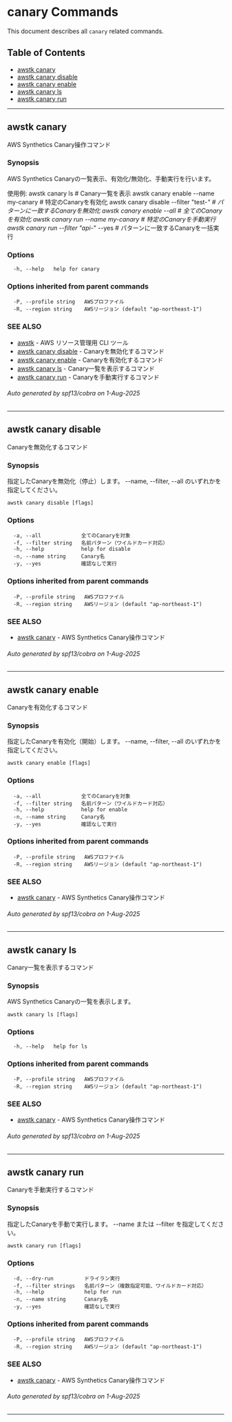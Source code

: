 # canary Commands

This document describes all `canary` related commands.

## Table of Contents

- [awstk canary](#awstk-canary)
- [awstk canary disable](#awstk-canary-disable)
- [awstk canary enable](#awstk-canary-enable)
- [awstk canary ls](#awstk-canary-ls)
- [awstk canary run](#awstk-canary-run)

---

## awstk canary

AWS Synthetics Canary操作コマンド

### Synopsis

AWS Synthetics Canaryの一覧表示、有効化/無効化、手動実行を行います。

使用例:
  awstk canary ls                          # Canary一覧を表示
  awstk canary enable --name my-canary     # 特定のCanaryを有効化
  awstk canary disable --filter "test-*"   # パターンに一致するCanaryを無効化
  awstk canary enable --all                # 全てのCanaryを有効化
  awstk canary run --name my-canary        # 特定のCanaryを手動実行
  awstk canary run --filter "api-*" --yes  # パターンに一致するCanaryを一括実行

### Options

```
  -h, --help   help for canary
```

### Options inherited from parent commands

```
  -P, --profile string   AWSプロファイル
  -R, --region string    AWSリージョン (default "ap-northeast-1")
```

### SEE ALSO

* [awstk](README.md)	 - AWS リソース管理用 CLI ツール
* [awstk canary disable](canary.md#awstk-canary-disable)	 - Canaryを無効化するコマンド
* [awstk canary enable](canary.md#awstk-canary-enable)	 - Canaryを有効化するコマンド
* [awstk canary ls](canary.md#awstk-canary-ls)	 - Canary一覧を表示するコマンド
* [awstk canary run](canary.md#awstk-canary-run)	 - Canaryを手動実行するコマンド

###### Auto generated by spf13/cobra on 1-Aug-2025

---

## awstk canary disable

Canaryを無効化するコマンド

### Synopsis

指定したCanaryを無効化（停止）します。
--name, --filter, --all のいずれかを指定してください。

```
awstk canary disable [flags]
```

### Options

```
  -a, --all             全てのCanaryを対象
  -f, --filter string   名前パターン（ワイルドカード対応）
  -h, --help            help for disable
  -n, --name string     Canary名
  -y, --yes             確認なしで実行
```

### Options inherited from parent commands

```
  -P, --profile string   AWSプロファイル
  -R, --region string    AWSリージョン (default "ap-northeast-1")
```

### SEE ALSO

* [awstk canary](canary.md)	 - AWS Synthetics Canary操作コマンド

###### Auto generated by spf13/cobra on 1-Aug-2025

---

## awstk canary enable

Canaryを有効化するコマンド

### Synopsis

指定したCanaryを有効化（開始）します。
--name, --filter, --all のいずれかを指定してください。

```
awstk canary enable [flags]
```

### Options

```
  -a, --all             全てのCanaryを対象
  -f, --filter string   名前パターン（ワイルドカード対応）
  -h, --help            help for enable
  -n, --name string     Canary名
  -y, --yes             確認なしで実行
```

### Options inherited from parent commands

```
  -P, --profile string   AWSプロファイル
  -R, --region string    AWSリージョン (default "ap-northeast-1")
```

### SEE ALSO

* [awstk canary](canary.md)	 - AWS Synthetics Canary操作コマンド

###### Auto generated by spf13/cobra on 1-Aug-2025

---

## awstk canary ls

Canary一覧を表示するコマンド

### Synopsis

AWS Synthetics Canaryの一覧を表示します。

```
awstk canary ls [flags]
```

### Options

```
  -h, --help   help for ls
```

### Options inherited from parent commands

```
  -P, --profile string   AWSプロファイル
  -R, --region string    AWSリージョン (default "ap-northeast-1")
```

### SEE ALSO

* [awstk canary](canary.md)	 - AWS Synthetics Canary操作コマンド

###### Auto generated by spf13/cobra on 1-Aug-2025

---

## awstk canary run

Canaryを手動実行するコマンド

### Synopsis

指定したCanaryを手動で実行します。
--name または --filter を指定してください。

```
awstk canary run [flags]
```

### Options

```
  -d, --dry-run          ドライラン実行
  -f, --filter strings   名前パターン（複数指定可能、ワイルドカード対応）
  -h, --help             help for run
  -n, --name string      Canary名
  -y, --yes              確認なしで実行
```

### Options inherited from parent commands

```
  -P, --profile string   AWSプロファイル
  -R, --region string    AWSリージョン (default "ap-northeast-1")
```

### SEE ALSO

* [awstk canary](canary.md)	 - AWS Synthetics Canary操作コマンド

###### Auto generated by spf13/cobra on 1-Aug-2025

---

